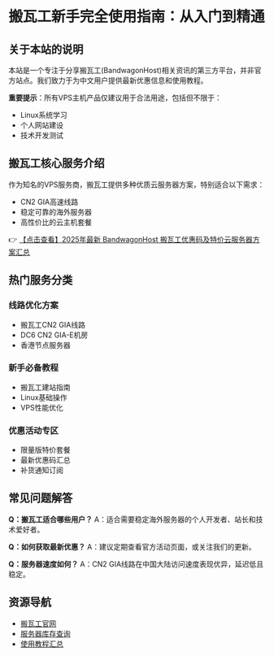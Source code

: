 # 搬瓦工新手完全使用指南：从入门到精通

## 关于本站的说明

本站是一个专注于分享搬瓦工(BandwagonHost)相关资讯的第三方平台，并非官方站点。我们致力于为中文用户提供最新优惠信息和使用教程。

**重要提示**：所有VPS主机产品仅建议用于合法用途，包括但不限于：
- Linux系统学习
- 个人网站建设
- 技术开发测试

## 搬瓦工核心服务介绍

作为知名的VPS服务商，搬瓦工提供多种优质云服务器方案，特别适合以下需求：
- CN2 GIA高速线路
- 稳定可靠的海外服务器
- 高性价比的云主机套餐

👉 [【点击查看】2025年最新 BandwagonHost 搬瓦工优惠码及特价云服务器方案汇总](https://bit.ly/banwagon)

## 热门服务分类

### 线路优化方案
- 搬瓦工CN2 GIA线路
- DC6 CN2 GIA-E机房
- 香港节点服务器

### 新手必备教程
- 搬瓦工建站指南
- Linux基础操作
- VPS性能优化

### 优惠活动专区
- 限量版特价套餐
- 最新优惠码汇总
- 补货通知订阅

## 常见问题解答

**Q：搬瓦工适合哪些用户？**
A：适合需要稳定海外服务器的个人开发者、站长和技术爱好者。

**Q：如何获取最新优惠？**
A：建议定期查看官方活动页面，或关注我们的更新。

**Q：服务器速度如何？**
A：CN2 GIA线路在中国大陆访问速度表现优异，延迟低且稳定。

## 资源导航
- [搬瓦工官网](https://bit.ly/banwagon)
- [服务器库存查询](https://bit.ly/banwagon)
- [使用教程汇总](https://bit.ly/banwagon)